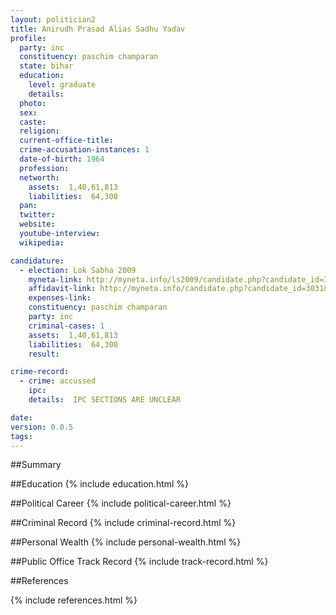 ```yaml
---
layout: politician2
title: Anirudh Prasad Alias Sadhu Yadav
profile: 
  party: inc
  constituency: paschim champaran
  state: bihar
  education: 
    level: graduate
    details: 
  photo: 
  sex: 
  caste: 
  religion: 
  current-office-title: 
  crime-accusation-instances: 1
  date-of-birth: 1964
  profession: 
  networth: 
    assets:  1,40,61,813
    liabilities:  64,300
  pan: 
  twitter: 
  website: 
  youtube-interview: 
  wikipedia: 

candidature: 
  - election: Lok Sabha 2009
    myneta-link: http://myneta.info/ls2009/candidate.php?candidate_id=3031
    affidavit-link: http://myneta.info/candidate.php?candidate_id=3031&scan=original
    expenses-link: 
    constituency: paschim champaran 
    party: inc
    criminal-cases: 1
    assets:  1,40,61,813
    liabilities:  64,300
    result:  

crime-record: 
  - crime: accussed
    ipc: 
    details:  IPC SECTIONS ARE UNCLEAR   

date: 
version: 0.0.5
tags: 
---
```

##Summary


##Education
{% include education.html %}


##Political Career
{% include political-career.html %}


##Criminal Record
{% include criminal-record.html %}


##Personal Wealth
{% include personal-wealth.html %}


##Public Office Track Record
{% include track-record.html %}


##References


{% include references.html %}